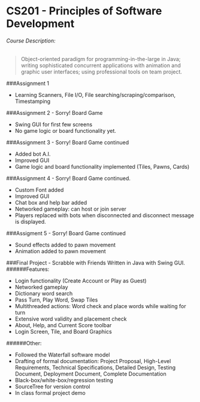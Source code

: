 # CS201 - Principles of Software Development

###### Course Description:
>Object-oriented paradigm for programming-in-the-large in Java; writing sophisticated concurrent applications with animation and graphic user interfaces; using professional tools on team project.


###Assignment 1
- Learning Scanners, File I/O, File searching/scraping/comparison, Timestamping

###Assignment 2 - Sorry! Board Game

- Swing GUI for first few screens
- No game logic or board functionality yet.

###Assignment 3 - Sorry! Board Game continued
- Added bot A.I.
- Improved GUI
- Game logic and board functionality implemented (Tiles, Pawns, Cards)

###Assignment 4 - Sorry! Board Game continued.
- Custom Font added
- Improved GUI
- Chat box and help bar added
- Networked gameplay: can host or join server
- Players replaced with bots when disconnected and disconnect message is displayed.

###Assigment 5 - Sorry! Board Game continued
- Sound effects added to pawn movement
- Animation added to pawn movement

###Final Project - Scrabble with Friends
Written in Java with Swing GUI. 
######Features:
- Login functionality (Create Account or Play as Guest)
- Networked gameplay
- Dictionary word search
- Pass Turn, Play Word, Swap Tiles
- Multithreaded actions: Word check and place words while waiting for turn
- Extensive word validity and placement check
- About, Help, and Current Score toolbar
- Login Screen, Tile, and Board Graphics

######Other:
- Followed the Waterfall software model
- Drafting of formal documentation: Project Proposal, High-Level Requirements, Technical Specifications, Detailed Design, Testing Document, Deployment Document, Complete Documentation
- Black-box/white-box/regression testing
- SourceTree for version control
- In class formal project demo
